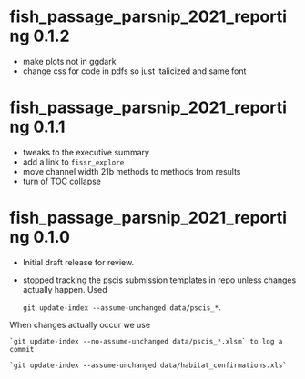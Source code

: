# fish_passage_parsnip_2021_reporting 0.1.2

  * make plots not in ggdark
  * change css for code in pdfs so just italicized and same font
  

# fish_passage_parsnip_2021_reporting 0.1.1

  * tweaks to the executive summary
  * add a link to `fissr_explore`
  * move channel width 21b methods to methods from results
  * turn of TOC collapse

# fish_passage_parsnip_2021_reporting 0.1.0

  * Initial draft release for review.  
  * stopped tracking the pscis submission templates in repo unless changes actually happen. Used 
  
    `git update-index --assume-unchanged data/pscis_*`.  
      
  When changes actually occur we use 
  
    `git update-index --no-assume-unchanged data/pscis_*.xlsm` to log a commit
  
    `git update-index --assume-unchanged data/habitat_confirmations.xls`
